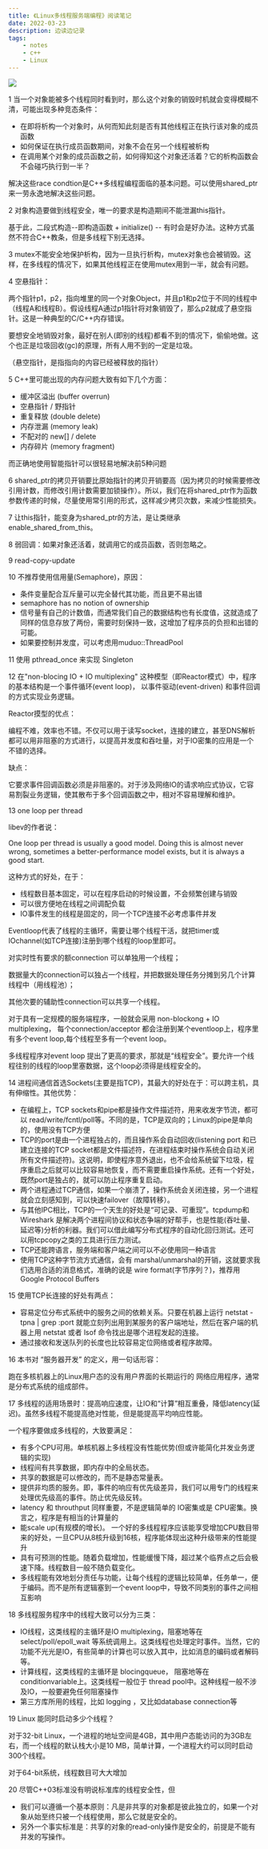 ```yaml
---
title: 《Linux多线程服务端编程》阅读笔记
date: 2022-03-23
description: 边读边记录
tags: 
    - notes
    - c++
    - Linux
---
```


![](/static/life_pics/fuji_with_car.jpg)

1 当一个对象能被多个线程同时看到时，那么这个对象的销毁时机就会变得模糊不清，可能出现多种竞态条件：

- 在即将析构一个对象时，从何而知此刻是否有其他线程正在执行该对象的成员函数
- 如何保证在执行成员函数期间，对象不会在另一个线程被析构
- 在调用某个对象的成员函数之前，如何得知这个对象还活着？它的析构函数会不会碰巧执行到一半？

解决这些race condtion是C++多线程编程面临的基本问题。可以使用shared_ptr来一劳永逸地解决这些问题。

2 对象构造要做到线程安全，唯一的要求是构造期间不能泄漏this指针。

基于此，二段式构造--即构造函数 + initialize() -- 有时会是好办法。这种方式虽然不符合C++教条，但是多线程下别无选择。

3 mutex不能安全地保护析构，因为一旦执行析构，mutex对象也会被销毁。这样，在多线程的情况下，如果其他线程正在使用mutex用到一半，就会有问题。

4 空悬指针：

两个指针p1，p2，指向堆里的同一个对象Object，并且p1和p2位于不同的线程中（线程A和线程B）。假设线程A通过p1指针将对象销毁了，那么p2就成了悬空指针。这是一种典型的C/C++内存错误。

要想安全地销毁对象，最好在别人(即别的线程)都看不到的情况下，偷偷地做。这个也正是垃圾回收(gc)的原理，所有人用不到的一定是垃圾。

（悬空指针，是指指向的内容已经被释放的指针）

5 C++里可能出现的内存问题大致有如下几个方面：

- 缓冲区溢出 (buffer overrun)
- 空悬指针 / 野指针
- 重复释放 (double delete)
- 内存泄漏 (memory leak)
- 不配对的 new[] / delete
- 内存碎片 (memory fragment)

而正确地使用智能指针可以很轻易地解决前5种问题

6 shared_ptr的拷贝开销要比原始指针的拷贝开销要高（因为拷贝的时候需要修改引用计数，而修改引用计数需要加锁操作）。所以，我们在将shared_ptr作为函数参数传递的时候，尽量使用常引用的形式，这样减少拷贝次数，来减少性能损失。

7 让this指针，能变身为shared_ptr的方法，是让类继承 enable_shared_from_this。

8 弱回调：如果对象还活着，就调用它的成员函数，否则忽略之。

9 read-copy-update

10 不推荐使用信用量(Semaphore)，原因：

- 条件变量配合互斥量可以完全替代其功能，而且更不易出错
- semaphore has no notion of ownership
- 信号量有自己的计数值，而通常我们自己的数据结构也有长度值，这就造成了同样的信息存放了两份，需要时刻保持一致，这增加了程序员的负担和出错的可能。
- 如果要控制并发度，可以考虑用muduo::ThreadPool

11 使用 pthread_once 来实现 Singleton

12 在"non-blocing IO + IO multiplexing" 这种模型（即Reactor模式）中，程序的基本结构是一个事件循环(event loop)， 以事件驱动(event-driven) 和事件回调的方式实现业务逻辑。

Reactor摸型的优点：

编程不难，效率也不错。不仅可以用于读写socket，连接的建立，甚至DNS解析都可以用非阻塞的方式进行，以提高并发度和吞吐量，对于IO密集的应用是一个不错的选择。

缺点：

它要求事件回调函数必须是非阻塞的。对于涉及网络IO的请求响应式协议，它容易割裂业务逻辑，使其散布于多个回调函数之中，相对不容易理解和维护。

13 one loop per thread

libev的作者说：

One loop per thread is usually a good model. Doing this is almost never wrong, sometimes a better-performance model exists, but it is always a good start.

这种方式的好处，在于：

- 线程数目基本固定，可以在程序启动的时候设置，不会频繁创建与销毁
- 可以很方便地在线程之间调配负载
- IO事件发生的线程是固定的，同一个TCP连接不必考虑事件并发

Eventloop代表了线程的主循环，需要让哪个线程干活，就把timer或IOchannel(如TCP连接)注册到哪个线程的loop里即可。

对实时性有要求的额connection 可以单独用一个线程；

数据量大的connection可以独占一个线程，并把数据处理任务分摊到另几个计算线程中（用线程池）；

其他次要的辅助性connection可以共享一个线程。

对于具有一定规模的服务端程序，一般就会采用 non-blockong + IO multiplexing， 每个connection/acceptor 都会注册到某个eventloop上，程序里有多个event loop,每个线程至多有一个event loop。

多线程程序对event loop 提出了更高的要求，那就是“线程安全”。要允许一个线程往别的线程的loop里塞数据，这个loop必须得是线程安全的。

14 进程间通信首选Sockets(主要是指TCP)，其最大的好处在于：可以跨主机，具有伸缩性。其他优势：

- 在编程上，TCP sockets和pipe都是操作文件描述符，用来收发字节流，都可以 read/write/fcntl/poll等。不同的是，TCP是双向的；Linux的pipe是单向的，使用没有TCP方便
- TCP的port是由一个进程独占的，而且操作系会自动回收(listening port 和已建立连接的TCP socket都是文件描述符，在进程结束时操作系统会自动关闭所有文件描述符)。这说明，即使程序意外退出，也不会给系统留下垃圾，程序重启之后就可以比较容易地恢复，而不需要重启操作系统。还有一个好处，既然port是独占的，就可以防止程序重复启动。
- 两个进程通过TCP通信，如果一个崩溃了，操作系统会关闭连接，另一个进程就会立刻感知到，可以快速failover（故障转移）。
- 与其他IPC相比，TCP的一个天生的好处是“可记录、可重现”。tcpdump和Wireshark 是解决两个进程间协议和状态争端的好帮手，也是性能(吞吐量、延迟等)分析的利器。我们可以借此编写分布式程序的自动化回归测试。还可以用tcpcopy之类的工具进行压力测试。
- TCP还能跨语言，服务端和客户端之间可以不必使用同一种语言
- 使用TCP这种字节流方式通信，会有 marshal/unmarshal的开销，这就要求我们选用合适的消息格式，准确的说是 wire format(字节序列？)，推荐用 Google Protocol Buffers

15 使用TCP长连接的好处有两点：

- 容易定位分布式系统中的服务之间的依赖关系。只要在机器上运行 netstat -tpna | grep :port 就能立刻列出用到某服务的客户端地址，然后在客户端的机器上用 netstat 或者 lsof 命令找出是哪个进程发起的连接。
- 通过接收和发送队列的长度也比较容易定位网络或者程序故障。

16 本书对 “服务器开发” 的定义，用一句话形容：

跑在多核机器上的Linux用户态的没有用户界面的长期运行的 网络应用程序，通常是分布式系统的组成部件。

17 多线程的适用场景时：提高响应速度，让IO和“计算”相互重叠，降低latency(延迟)。虽然多线程不能提高绝对性能，但是能提高平均响应性能。

一个程序要做成多线程的，大致要满足：

- 有多个CPU可用。单核机器上多线程没有性能优势(但或许能简化并发业务逻辑的实现)
- 线程间有共享数据，即内存中的全局状态。
- 共享的数据是可以修改的，而不是静态常量表。
- 提供非均质的服务。即，事件的响应有优先级差异，我们可以用专门的线程来处理优先级高的事件。防止优先级反转。
- latency 和 throuthput 同样重要，不是逻辑简单的 IO密集或是 CPU密集。换言之，程序是有相当的计算量的
- 能scale up(有规模的增长)。 一个好的多线程程序应该能享受增加CPU数目带来的好处，一旦CPU从8核升级到16核，程序能体现出这种升级带来的性能提升
- 具有可预测的性能。随着负载增加，性能缓慢下降，超过某个临界点之后会极速下降。线程数目一般不随负载变化。
- 多线程能有效地划分责任与功能，让每个线程的逻辑比较简单，任务单一，便于编码。而不是所有逻辑塞到一个event loop中，导致不同类别的事件之间相互影响

18 多线程服务程序中的线程大致可以分为三类：

- IO线程，这类线程的主循环是IO multiplexing，阻塞地等在 select/poll/epoll_wait 等系统调用上。这类线程也处理定时事件。当然，它的功能不光光是IO，有些简单的计算也可以放入其中，比如消息的编码或者解码等。
- 计算线程，这类线程的主循环是 blocingqueue， 阻塞地等在 conditionvariable上。这类线程一般位于 thread pool中。这种线程一般不涉及IO，一般要避免任何阻塞操作
- 第三方库所用的线程，比如 logging ，又比如database connection等

19 Linux 能同时启动多少个线程？

对于32-bit Linux，一个进程的地址空间是4GB，其中用户态能访问的为3GB左右，而一个线程的默认栈大小是10 MB，简单计算，一个进程大约可以同时启动300个线程。

对于64-bit系统，线程数目可大大增加

20 尽管C++03标准没有明说标准库的线程安全性，但

- 我们可以遵循一个基本原则：凡是非共享的对象都是彼此独立的，如果一个对象从始至终只被一个线程使用，那么它就是安全的。
- 另外一个事实标准是：共享的对象的read-only操作是安全的，前提是不能有并发的写操作。
